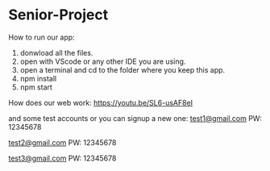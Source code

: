 # Senior-Project

How to run our app:
1. donwload all the files.
2. open with VScode or any other IDE you are using.
3. open a terminal and cd to the folder where you keep this app.
4. npm install
5. npm start

How does our web work:
https://youtu.be/SL6-usAF8eI

and some test accounts or you can signup a new one:
test1@gmail.com
PW: 12345678

test2@gmail.com
PW: 12345678

test3@gmail.com
PW: 12345678






